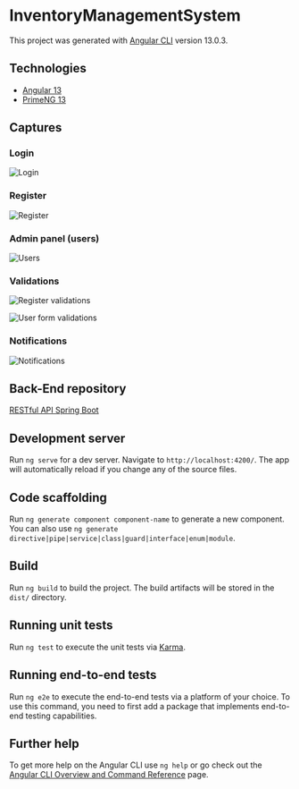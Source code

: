 # InventoryManagementSystem

This project was generated with [Angular CLI](https://github.com/angular/angular-cli) version 13.0.3.

## Technologies

- [Angular 13](https://angular.io/)
- [PrimeNG 13](https://primefaces.org/primeng/)

## Captures

### Login

![Login](https://github.com/jeanpierm/inventory-management-system/blob/main/captures/login.png?raw=true)

### Register

![Register](https://github.com/jeanpierm/inventory-management-system/blob/main/captures/register.png?raw=true)

### Admin panel (users)

![Users](https://github.com/jeanpierm/inventory-management-system/blob/main/captures/admin-users.png?raw=true)

### Validations

![Register validations](https://github.com/jeanpierm/inventory-management-system/blob/main/captures/register-validations.png?raw=true)

![User form validations](https://github.com/jeanpierm/inventory-management-system/blob/main/captures/user-form.png?raw=true)

### Notifications

![Notifications](https://github.com/jeanpierm/inventory-management-system/blob/main/captures/error-notification.png?raw=true)

## Back-End repository

[RESTful API Spring Boot](https://github.com/jeanpierm/rest-api-spring-boot)

## Development server

Run `ng serve` for a dev server. Navigate to `http://localhost:4200/`. The app will automatically reload if you change any of the source files.

## Code scaffolding

Run `ng generate component component-name` to generate a new component. You can also use `ng generate directive|pipe|service|class|guard|interface|enum|module`.

## Build

Run `ng build` to build the project. The build artifacts will be stored in the `dist/` directory.

## Running unit tests

Run `ng test` to execute the unit tests via [Karma](https://karma-runner.github.io).

## Running end-to-end tests

Run `ng e2e` to execute the end-to-end tests via a platform of your choice. To use this command, you need to first add a package that implements end-to-end testing capabilities.

## Further help

To get more help on the Angular CLI use `ng help` or go check out the [Angular CLI Overview and Command Reference](https://angular.io/cli) page.
